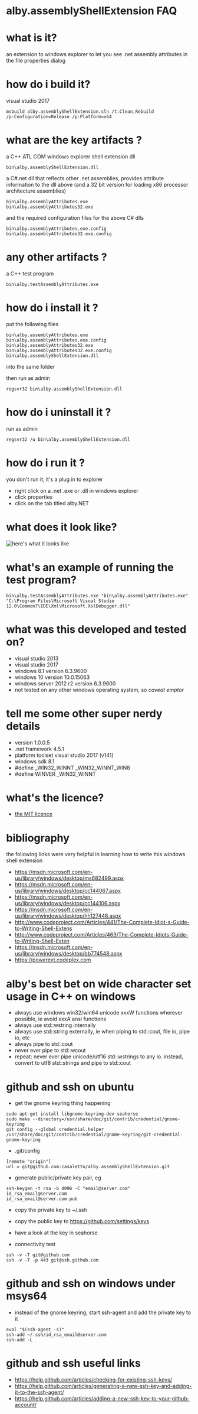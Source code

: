 # alby.assemblyShellExtension FAQ

# what is it?

an extension to windows explorer to let you see .net assembly attributes in the file properties dialog


# how do i build it?

visual studio 2017

    msbuild alby.assemblyShellExtension.sln /t:Clean,Rebuild /p:Configuration=Release /p:Platform=x64


# what are the key artifacts ?

a C++ ATL COM windows explorer shell extension dll

    bin\alby.assemblyShellExtension.dll 

	
a C#.net dll that reflects other .net assemblies, provides attribute information to the dll above (and a 32 bit version for loading x86 processor architecture assemblies)

    bin\alby.assemblyAttributes.exe 
    bin\alby.assemblyAttributes32.exe 


and the required configuration files for the above C# dlls

    bin\alby.assemblyAttributes.exe.config
    bin\alby.assemblyAttributes32.exe.config


# any other artifacts ?

a C++ test program

    bin\alby.testAssemblyAttributes.exe 

	
# how do i install it ?

put the following files 

    bin\alby.assemblyAttributes.exe
    bin\alby.assemblyAttributes.exe.config
    bin\alby.assemblyAttributes32.exe
    bin\alby.assemblyAttributes32.exe.config
	bin\alby.assemblyShellExtension.dll 

into the same folder 

then run as admin

    regsvr32 bin\alby.assemblyShellExtension.dll


# how do i uninstall it ?

run as admin

    regsvr32 /u bin\alby.assemblyShellExtension.dll


# how do i run it ?

you don't run it, it's a plug in to explorer

- right click on a .net .exe or .dll in windows explorer
- click properties
- click on the tab titled alby.NET


# what does it look like?

![here's what it looks like](https://raw.githubusercontent.com/casaletto/alby.assemblyShellExtension/master/doc/theFinishedProduct.png)


# what's an example of running the test program?

    bin\alby.testAssemblyAttributes.exe "bin\alby.assemblyAttributes.exe" "C:\Program Files\Microsoft Visual Studio 12.0\Common7\IDE\Xml\Microsoft.XslDebugger.dll"


# what was this developed and tested on?

- visual studio 2013
- visual studio 2017
- windows 8.1 version  6.3.9600
- windows 10  version 10.0.15063
- windows server 2012 r2 version 6.3.9600
- not tested on any other windows operating system, so *caveat emptor*


# tell me some other super nerdy details

- version 1.0.0.5
- .net framework 4.5.1
- platform toolset visual studio 2017 (v141)
- windows sdk 8.1
- #define _WIN32_WINNT _WIN32_WINNT_WIN8 
- #define WINVER	   _WIN32_WINNT


# what's the licence?

- [the MIT licence](https://opensource.org/licenses/MIT)


# bibliography

the following links were very helpful in learning how to write this windows shell extension

- https://msdn.microsoft.com/en-us/library/windows/desktop/ms682499.aspx	
- https://msdn.microsoft.com/en-us/library/windows/desktop/cc144067.aspx
- https://msdn.microsoft.com/en-us/library/windows/desktop/cc144106.aspx
- https://msdn.microsoft.com/en-us/library/windows/desktop/hh127448.aspx
- http://www.codeproject.com/Articles/441/The-Complete-Idiot-s-Guide-to-Writing-Shell-Extens
- http://www.codeproject.com/Articles/463/The-Complete-Idiots-Guide-to-Writing-Shell-Exten
- https://msdn.microsoft.com/en-us/library/windows/desktop/bb774548.aspx
- https://powerext.codeplex.com


# alby's best bet on wide character set usage in C++ on windows

- always use windows win32/win64 unicode xxxW functions wherever possible, ie avoid xxxA ansi functions 
- always use std::wstring internally
- always use std::string externally, ie when piping to std::cout, file io, pipe io, etc
- always pipe to std::cout
- never ever pipe to std::wcout
- repeat: never ever pipe unicode/utf16 std::wstrings to any io. instead, convert to utf8 std::strings and pipe to std::cout


# github and ssh on ubuntu

- get the gnome keyring thing happening

```
sudo apt-get install libgnome-keyring-dev seahorse
sudo make --directory=/usr/share/doc/git/contrib/credential/gnome-keyring
git config --global credential.helper /usr/share/doc/git/contrib/credential/gnome-keyring/git-credential-gnome-keyring
```

- .git/config

```
[remote "origin"]
url = git@github.com:casaletto/alby.assemblyShellExtension.git
```

- generate public/private key pair, eg

```
ssh-keygen -t rsa -b 4096 -C "email@server.com"
id_rsa_email@server.com
id_rsa_email@server.com.pub
```

- copy the private key to ~/.ssh
- copy the public  key to https://github.com/settings/keys
- have a look at the key in seahorse

- connectivity test 

```
ssh -v -T git@github.com
ssh -v -T -p 443 git@ssh.github.com
```

# github and ssh on windows under msys64

- instead of the gnome keyring, start ssh-agent and add the private key to it

```
eval "$(ssh-agent -s)"
ssh-add ~/.ssh/id_rsa_email@server.com
ssh-add -L
```

# github and ssh useful links

- https://help.github.com/articles/checking-for-existing-ssh-keys/
- https://help.github.com/articles/generating-a-new-ssh-key-and-adding-it-to-the-ssh-agent/
- https://help.github.com/articles/adding-a-new-ssh-key-to-your-github-account/
